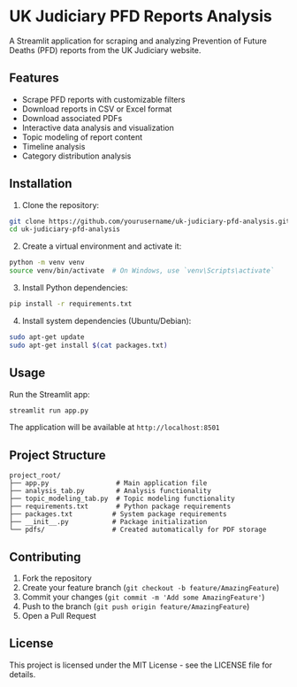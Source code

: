 # UK Judiciary PFD Reports Analysis

A Streamlit application for scraping and analyzing Prevention of Future Deaths (PFD) reports from the UK Judiciary website.

## Features

- Scrape PFD reports with customizable filters
- Download reports in CSV or Excel format
- Download associated PDFs
- Interactive data analysis and visualization
- Topic modeling of report content
- Timeline analysis
- Category distribution analysis

## Installation

1. Clone the repository:
```bash
git clone https://github.com/yourusername/uk-judiciary-pfd-analysis.git
cd uk-judiciary-pfd-analysis
```

2. Create a virtual environment and activate it:
```bash
python -m venv venv
source venv/bin/activate  # On Windows, use `venv\Scripts\activate`
```

3. Install Python dependencies:
```bash
pip install -r requirements.txt
```

4. Install system dependencies (Ubuntu/Debian):
```bash
sudo apt-get update
sudo apt-get install $(cat packages.txt)
```

## Usage

Run the Streamlit app:
```bash
streamlit run app.py
```

The application will be available at `http://localhost:8501`

## Project Structure

```
project_root/
├── app.py                 # Main application file
├── analysis_tab.py        # Analysis functionality
├── topic_modeling_tab.py  # Topic modeling functionality
├── requirements.txt       # Python package requirements
├── packages.txt          # System package requirements
├── __init__.py           # Package initialization
└── pdfs/                 # Created automatically for PDF storage
```

## Contributing

1. Fork the repository
2. Create your feature branch (`git checkout -b feature/AmazingFeature`)
3. Commit your changes (`git commit -m 'Add some AmazingFeature'`)
4. Push to the branch (`git push origin feature/AmazingFeature`)
5. Open a Pull Request

## License

This project is licensed under the MIT License - see the LICENSE file for details.
